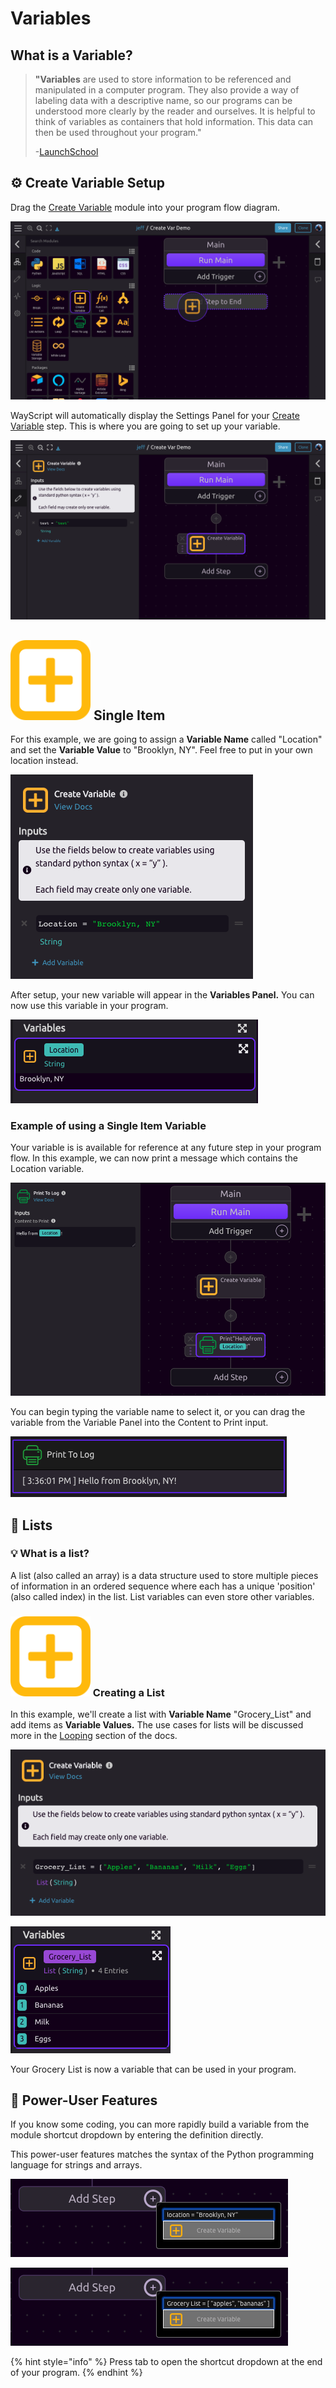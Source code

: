 # Variables

## What is a Variable?

> **"Variables** are used to store information to be referenced and manipulated in a computer program. They also provide a way of labeling data with a descriptive name, so our programs can be understood more clearly by the reader and ourselves. It is helpful to think of variables as containers that hold information. This data can then be used throughout your program."
>
> -[LaunchSchool](https://launchschool.com/books/ruby/read/variables)

## ⚙ Create Variable Setup

Drag the [Create Variable](../library/logic/create-variable.md) module into your program flow diagram.

![](../.gitbook/assets/screen-shot-2020-01-15-at-1.05.36-pm.png)

WayScript will automatically display the Settings Panel for your [Create Variable](../library/logic/create-variable.md) step. This is where you are going to set up your variable.

![](../.gitbook/assets/screen-shot-2020-01-15-at-1.08.17-pm.png)

## ![](../.gitbook/assets/create_var.png) Single Item

For this example, we are going to assign a **Variable Name** called "Location" and set the **Variable Value** to "Brooklyn, NY". Feel free to put in your own location instead.

![](../.gitbook/assets/screen-shot-2020-01-15-at-1.09.34-pm.png)

After setup, your new variable will appear in the **Variables Panel.** You can now use this variable in your program.

![All accessible variables are in your Variables Panel](../.gitbook/assets/screen-shot-2020-01-15-at-1.09.48-pm.png)

### Example of using a Single Item Variable

Your variable is is available for reference at any future step in your program flow. In this example, we can now print a message which contains the Location variable.

![](../.gitbook/assets/screen-shot-2020-01-15-at-1.11.09-pm.png)

You can begin typing the variable name to select it, or you can drag the variable from the Variable Panel into the Content to Print input.

![Your variable data is printed when the program runs.](../.gitbook/assets/screenshot-2019-07-15-15.36.21.png)

## 📃 Lists

### 💡 What is a list?

A list \(also called an array\) is a data structure used to store multiple pieces of information in an ordered sequence where each has a unique 'position' \(also called index\) in the list. List variables can even store other variables.

### ![](../.gitbook/assets/create_var.png) Creating a List

In this example, we'll create a list with **Variable Name** "Grocery\_List" and add items as **Variable Values.** The use cases for lists will be discussed more in the [Looping](looping-iteration.md) section of the docs.

![](../.gitbook/assets/screen-shot-2020-01-15-at-1.15.28-pm.png)

![](../.gitbook/assets/screen-shot-2020-01-15-at-1.15.56-pm.png)

Your Grocery List is now a variable that can be used in your program.

## 💪 Power-User Features

If you know some coding, you can more rapidly build a variable from the module shortcut dropdown by entering the definition directly.

This power-user features matches the syntax of the Python programming language for strings and arrays.

![](../.gitbook/assets/screenshot-2019-07-15-15.53.14.png)

![Press Enter to create your variable.](../.gitbook/assets/screenshot-2019-07-15-15.53.32.png)

{% hint style="info" %}
Press tab to open the shortcut dropdown at the end of your program.
{% endhint %}

